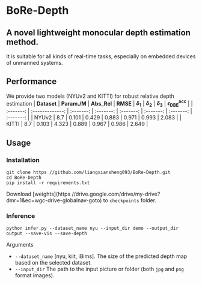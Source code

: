 # BoRe-Depth
## A novel lightweight monocular depth estimation method.

It is suitable for all kinds of real-time tasks, especially on embedded devices of unmanned systems.

## Performance
We provide two models (NYUv2 and KITTI) for robust relative depth estimation 
|  **Dataset**  |  **Param./M**  |  **Abs_Rel**  |  **RMSE**  |  **$\delta$<sub>1</sub>**  |  **$\delta$<sub>2</sub>**  |  **$\delta$<sub>3</sub>**  |  **$\epsilon$<sub>DBE</sub><sup>acc</sup>**  |
| :-------: | :-------------: | :-------: | :-------: | :-------: | :-------: | :-------: | :-------: | 
|   NYUv2   |  8.7  |  0.101  |  0.429  |  0.883  |  0.971  |  0.993  |  2.083  |
|   KITTI   |  8.7  |  0.103  |  4.323  |  0.889  |  0.967  |  0.986  |  2.649  |

## Usage
### Installation
```
git clone https //github.com/liangxiansheng093/BoRe-Depth.git
cd BoRe-Depth
pip install -r requirements.txt
```
Download [weights](https //drive.google.com/drive/my-drive?dmr=1&ec=wgc-drive-globalnav-goto) to ```checkpoints``` folder.


### Inference
```
python infer.py --dataset_name nyu --input_dir demo --output_dir output --save-vis --save-depth
```
Arguments  
* ```--dataset_name```  [nyu, kiit, iBims]. The size of the predicted depth map based on the selected dataset.
* ```--input_dir```  The path to the input picture or folder (both ```jpg``` and ```png``` format images).

